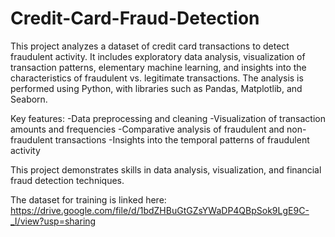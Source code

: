 # Credit-Card-Fraud-Detection
This project analyzes a dataset of credit card transactions to detect fraudulent activity. It includes exploratory data analysis, visualization of transaction patterns, elementary machine learning, and insights into the characteristics of fraudulent vs. legitimate transactions. The analysis is performed using Python, with libraries such as Pandas, Matplotlib, and Seaborn.

Key features:
-Data preprocessing and cleaning
-Visualization of transaction amounts and frequencies
-Comparative analysis of fraudulent and non-fraudulent transactions
-Insights into the temporal patterns of fraudulent activity

This project demonstrates skills in data analysis, visualization, and financial fraud detection techniques.

The dataset for training is linked here: https://drive.google.com/file/d/1bdZHBuGtGZsYWaDP4QBpSok9LgE9C-_I/view?usp=sharing
